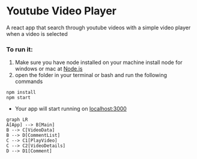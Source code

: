 # Youtube Video Player
A react app that search through youtube videos with a simple video player when a video is selected

### To run it:
1. Make sure you have node installed on your machine
install node for windows or mac at [Node.js](https://nodejs.org/)
2. open the folder in your terminal or bash and run the following commands
```
npm install
npm start
```
 - Your app will start running on [localhost:3000](https://localhost:3000)

```mermaid
graph LR
A[App] --> B[Main]
B --> C[VideoData]
B --> D[CommentList]
C --> C1[PlayVideo]
C --> C2[VideoDetails]
D --> D1[Comment]
```
